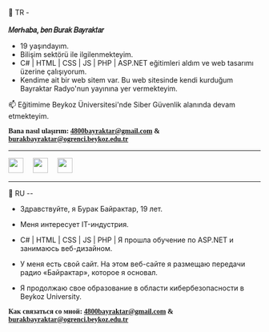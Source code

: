
👋 TR -
 <br><br><b>𝑀𝑒𝑟ℎ𝑎𝑏𝑎, 𝑏𝑒𝑛 𝐵𝑢𝑟𝑎𝑘 𝐵𝑎𝑦𝑟𝑎𝑘𝑡𝑎𝑟</b>
-  19 yaşındayım.
-  Bilişim sektörü ile ilgilenmekteyim.
-  C# | HTML | CSS | JS | PHP | ASP.NET eğitimleri aldım ve web tasarımı üzerine çalışıyorum.
-  Kendime ait bir web sitem var. Bu web sitesinde kendi kurduğum Bayraktar Radyo'nun yayınına yer vermekteyim.

📫 Eğitimime Beykoz Üniversitesi'nde Siber Güvenlik alanında devam etmekteyim.

<b style="font-family:Verdana"> Bana nasıl ulaşırım: 4800bayraktar@gmail.com & burakbayraktar@ogrenci.beykoz.edu.tr </b><br>

<hr>
<a href="https://instagram.com/_brkbyrktr"><img src="https://upload.wikimedia.org/wikipedia/commons/thumb/e/e7/Instagram_logo_2016.svg/2048px-Instagram_logo_2016.svg.png" width="30" height="30" /></a>
<a href="https://www.linkedin.com/in/brkbyrktr/" style="margin-left:15px; margin-right:15px;"><img src="https://cdn-icons-png.flaticon.com/512/174/174857.png" width="30" height="30" /></a>
<a href="https://twitter.com/4805bayraktar"><img src="https://upload.wikimedia.org/wikipedia/commons/thumb/4/4f/Twitter-logo.svg/2491px-Twitter-logo.svg.png" width="30" height="30" /></a>

<hr>

👋 RU --
- Здравствуйте, я Бурак Байрактар, 19 лет.
- Меня интересует IT-индустрия.
- С# | HTML | CSS | JS | PHP | Я прошла обучение по ASP.NET и занимаюсь веб-дизайном.

- У меня есть свой сайт. На этом веб-сайте я размещаю передачи радио «Байрактар», которое я основал.

- Я продолжаю свое образование в области кибербезопасности в Beykoz University.

<b style="font-family:Verdana"> Как связаться со мной: 4800bayraktar@gmail.com & burakbayraktar@ogrenci.beykoz.edu.tr </b>

